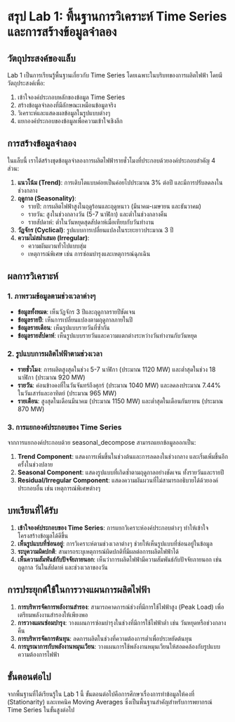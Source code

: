 # สรุป Lab 1: พื้นฐานการวิเคราะห์ Time Series และการสร้างข้อมูลจำลอง

## วัตถุประสงค์ของแล็บ
Lab 1 เป็นการเรียนรู้พื้นฐานเกี่ยวกับ Time Series โดยเฉพาะในบริบทของการผลิตไฟฟ้า โดยมีวัตถุประสงค์เพื่อ:
1. เข้าใจองค์ประกอบหลักของข้อมูล Time Series
2. สร้างข้อมูลจำลองที่มีลักษณะเหมือนข้อมูลจริง
3. วิเคราะห์และแสดงผลข้อมูลในรูปแบบต่างๆ
4. แยกองค์ประกอบของข้อมูลเพื่อความเข้าใจเชิงลึก

## การสร้างข้อมูลจำลอง
ในแล็บนี้ เราได้สร้างชุดข้อมูลจำลองการผลิตไฟฟ้ารายชั่วโมงที่ประกอบด้วยองค์ประกอบสำคัญ 4 ส่วน:

1. **แนวโน้ม (Trend)**: การเติบโตแบบค่อยเป็นค่อยไปประมาณ 3% ต่อปี และมีการปรับลดลงในช่วงกลาง
2. **ฤดูกาล (Seasonality)**: 
   - รายปี: การผลิตไฟฟ้าสูงในฤดูร้อนและฤดูหนาว (มีนาคม-เมษายน และธันวาคม)
   - รายวัน: สูงในช่วงกลางวัน (5-7 นาฬิกา) และต่ำในช่วงกลางคืน
   - รายสัปดาห์: ต่ำในวันหยุดสุดสัปดาห์เมื่อเทียบกับวันทำงาน
3. **วัฏจักร (Cyclical)**: รูปแบบการเปลี่ยนแปลงในระยะยาวประมาณ 3 ปี
4. **ความไม่สม่ำเสมอ (Irregular)**: 
   - ความผันผวนทั่วไปแบบสุ่ม
   - เหตุการณ์พิเศษ เช่น การซ่อมบำรุงและเหตุการณ์ฉุกเฉิน

## ผลการวิเคราะห์

### 1. ภาพรวมข้อมูลตามช่วงเวลาต่างๆ

- **ข้อมูลทั้งหมด**: เห็นวัฏจักร 3 ปีและฤดูกาลรายปีชัดเจน
- **ข้อมูลรายปี**: เห็นการเปลี่ยนแปลงตามฤดูกาลภายในปี
- **ข้อมูลรายเดือน**: เห็นรูปแบบรายวันที่ซ้ำกัน
- **ข้อมูลรายสัปดาห์**: เห็นรูปแบบรายวันและความแตกต่างระหว่างวันทำงานกับวันหยุด

### 2. รูปแบบการผลิตไฟฟ้าตามช่วงเวลา

- **รายชั่วโมง**: การผลิตสูงสุดในช่วง 5-7 นาฬิกา (ประมาณ 1120 MW) และต่ำสุดในช่วง 18 นาฬิกา (ประมาณ 920 MW)
- **รายวัน**: ค่อนข้างคงที่ในวันจันทร์ถึงศุกร์ (ประมาณ 1040 MW) และลดลงประมาณ 7.44% ในวันเสาร์และอาทิตย์ (ประมาณ 965 MW)
- **รายเดือน**: สูงสุดในเดือนมีนาคม (ประมาณ 1150 MW) และต่ำสุดในเดือนกันยายน (ประมาณ 870 MW)

### 3. การแยกองค์ประกอบของ Time Series

จากการแยกองค์ประกอบด้วย seasonal_decompose สามารถแยกข้อมูลออกเป็น:

1. **Trend Component**: แสดงการเพิ่มขึ้นในช่วงต้นและการลดลงในช่วงกลาง และเริ่มเพิ่มขึ้นอีกครั้งในช่วงปลาย
2. **Seasonal Component**: แสดงรูปแบบที่เกิดซ้ำตามฤดูกาลอย่างชัดเจน ทั้งรายวันและรายปี
3. **Residual/Irregular Component**: แสดงความผันผวนที่ไม่สามารถอธิบายได้ด้วยองค์ประกอบอื่น เช่น เหตุการณ์พิเศษต่างๆ

## บทเรียนที่ได้รับ

1. **เข้าใจองค์ประกอบของ Time Series**: การแยกวิเคราะห์องค์ประกอบต่างๆ ทำให้เข้าใจโครงสร้างข้อมูลได้ดีขึ้น
2. **เห็นรูปแบบที่ซ่อนอยู่**: การวิเคราะห์ตามช่วงเวลาต่างๆ ช่วยให้เห็นรูปแบบที่ซ่อนอยู่ในข้อมูล
3. **ระบุความผิดปกติ**: สามารถระบุเหตุการณ์ผิดปกติที่มีผลต่อการผลิตไฟฟ้าได้
4. **เห็นความสัมพันธ์กับปัจจัยภายนอก**: เห็นว่าการผลิตไฟฟ้ามีความสัมพันธ์กับปัจจัยภายนอก เช่น ฤดูกาล วันในสัปดาห์ และช่วงเวลาของวัน

## การประยุกต์ใช้ในการวางแผนการผลิตไฟฟ้า

1. **การบริหารจัดการพลังงานสำรอง**: สามารถคาดการณ์ช่วงที่มีการใช้ไฟฟ้าสูง (Peak Load) เพื่อเตรียมพลังงานสำรองให้เพียงพอ
2. **การวางแผนซ่อมบำรุง**: วางแผนการซ่อมบำรุงในช่วงที่มีการใช้ไฟฟ้าต่ำ เช่น วันหยุดหรือช่วงกลางคืน
3. **การบริหารจัดการต้นทุน**: ลดการผลิตในช่วงที่ความต้องการต่ำเพื่อประหยัดต้นทุน
4. **การบูรณาการกับพลังงานหมุนเวียน**: วางแผนการใช้พลังงานหมุนเวียนให้สอดคล้องกับรูปแบบความต้องการไฟฟ้า

## ขั้นตอนต่อไป
จากพื้นฐานที่ได้เรียนรู้ใน Lab 1 นี้ ขั้นตอนต่อไปคือการศึกษาเรื่องการทำข้อมูลให้คงที่ (Stationarity) และเทคนิค Moving Averages ซึ่งเป็นพื้นฐานสำคัญสำหรับการพยากรณ์ Time Series ในขั้นสูงต่อไป